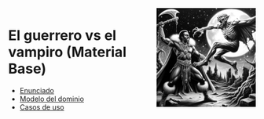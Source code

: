 <img src="/images/charcoal-drawing.png" width="40%" align="right"/>

# El guerrero vs el vampiro (Material Base)

- [Enunciado](../../enunciado.md)
- [Modelo del dominio](mdd.md)
- [Casos de uso](cdu.md)
